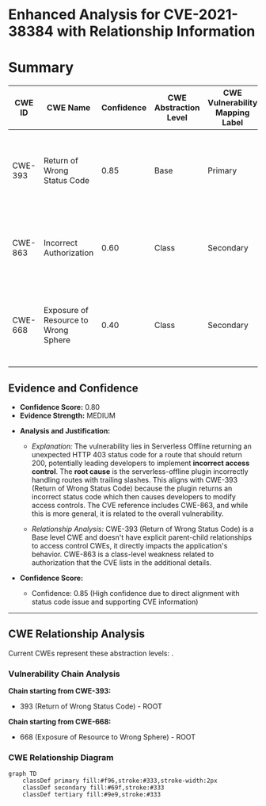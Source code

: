 # Enhanced Analysis for CVE-2021-38384 with Relationship Information

# Summary
| CWE ID | CWE Name | Confidence | CWE Abstraction Level | CWE Vulnerability Mapping Label | CWE-Vulnerability Mapping Notes |
|---|---|---|---|---|---|
| CWE-393 | Return of Wrong Status Code | 0.85 | Base | Primary | The primary weakness is the incorrect return of a 403 status code when a 200 is expected. |
| CWE-863 | Incorrect Authorization | 0.60 | Class | Secondary | This CWE is related to the incorrect authorization due to the different status code. |
| CWE-668 | Exposure of Resource to Wrong Sphere | 0.40 | Class | Secondary | This CWE is related to potentially exposing resources due to incorrect authorization |

## Evidence and Confidence

*   **Confidence Score:** 0.80
*   **Evidence Strength:** MEDIUM

- **Analysis and Justification:**  
  - *Explanation:* The vulnerability lies in Serverless Offline returning an unexpected HTTP 403 status code for a route that should return 200, potentially leading developers to implement **incorrect access control**. The **root cause** is the serverless-offline plugin incorrectly handling routes with trailing slashes. This aligns with CWE-393 (Return of Wrong Status Code) because the plugin returns an incorrect status code which then causes developers to modify access controls. The CVE reference includes CWE-863, and while this is more general, it is related to the overall vulnerability.
  
  - *Relationship Analysis:* CWE-393 (Return of Wrong Status Code) is a Base level CWE and doesn't have explicit parent-child relationships to access control CWEs, it directly impacts the application's behavior. CWE-863 is a class-level weakness related to authorization that the CVE lists in the additional details.

- **Confidence Score:**  
  - Confidence: 0.85 (High confidence due to direct alignment with status code issue and supporting CVE information)

---


## CWE Relationship Analysis

Current CWEs represent these abstraction levels: .


### Vulnerability Chain Analysis

**Chain starting from CWE-393:**
- 393 (Return of Wrong Status Code) - ROOT


**Chain starting from CWE-668:**
- 668 (Exposure of Resource to Wrong Sphere) - ROOT



### CWE Relationship Diagram

```mermaid
graph TD
    classDef primary fill:#f96,stroke:#333,stroke-width:2px
    classDef secondary fill:#69f,stroke:#333
    classDef tertiary fill:#9e9,stroke:#333
```
